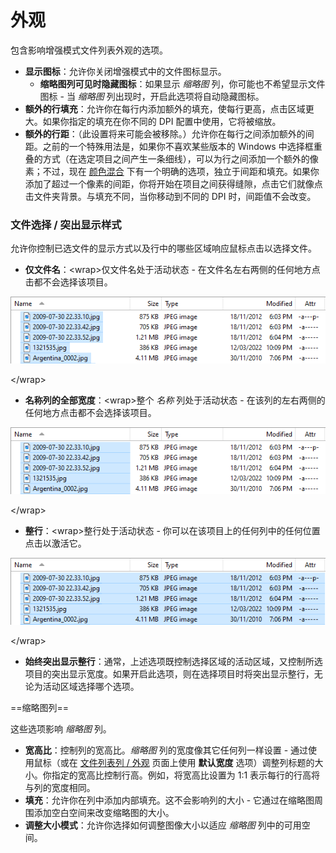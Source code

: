 # 外观

包含影响增强模式文件列表外观的选项。

- **显示图标**：允许你关闭增强模式中的文件图标显示。
  - **缩略图列可见时隐藏图标**：如果显示 *缩略图* 列，你可能也不希望显示文件图标 - 当 *缩略图* 列出现时，开启此选项将自动隐藏图标。
- **额外的行填充**：允许你在每行内添加额外的填充，使每行更高，点击区域更大。如果你指定的填充在你不同的 DPI 配置中使用，它将被缩放。
- **额外的行距**：（此设置将来可能会被移除。）允许你在每行之间添加额外的间距。之前的一个特殊用法是，如果你不喜欢某些版本的 Windows 中选择框重叠的方式（在选定项目之间产生一条细线），可以为行之间添加一个额外的像素；不过，现在 [颜色混合](/Manual/preferences/preferences_categories/colors_and_fonts/color_blending.zh.md) 下有一个明确的选项，独立于间距和填充。如果你添加了超过一个像素的间距，你将开始在项目之间获得缝隙，点击它们就像点击文件夹背景。与填充不同，当你移动到不同的 DPI 时，间距值不会改变。

  

### 文件选择 / 突出显示样式

允许你控制已选文件的显示方式以及行中的哪些区域响应鼠标点击以选择文件。

- **仅文件名**：\<wrap\>仅文件名处于活动状态 - 在文件名左右两侧的任何地方点击都不会选择该项目。

  
  
![](/Manual/images/media/13/fileselection_nameonly.png)  
  
\</wrap\>

- **名称列的全部宽度**：\<wrap\>整个 *名称* 列处于活动状态 - 在该列的左右两侧的任何地方点击都不会选择该项目。

  
  
![](/Manual/images/media/13/fileselection_fullwidth.png)  
  
\</wrap\>

- **整行**：\<wrap\>整行处于活动状态 - 你可以在该项目上的任何列中的任何位置点击以激活它。

  
  
![](/Manual/images/media/13/fileselection_fullrow.png)  
  
\</wrap\>

- **始终突出显示整行**：通常，上述选项既控制选择区域的活动区域，又控制所选项目的突出显示宽度。如果开启此选项，则在选择项目时将突出显示整行，无论为活动区域选择哪个选项。

  
==缩略图列==

这些选项影响 *缩略图* 列。

- **宽高比**：控制列的宽高比。*缩略图* 列的宽度像其它任何列一样设置 - 通过使用鼠标（或在 [文件列表列 / 外观](/Manual/preferences/preferences_categories/file_display_columns/appearance.zh.md) 页面上使用 **默认宽度** 选项）调整列标题的大小。你指定的宽高比控制行高。例如，将宽高比设置为 1:1 表示每行的行高将与列的宽度相同。
- **填充**：允许你在列中添加内部填充。这不会影响列的大小 - 它通过在缩略图周围添加空白空间来改变缩略图的大小。
- **调整大小模式**：允许你选择如何调整图像大小以适应 *缩略图* 列中的可用空间。